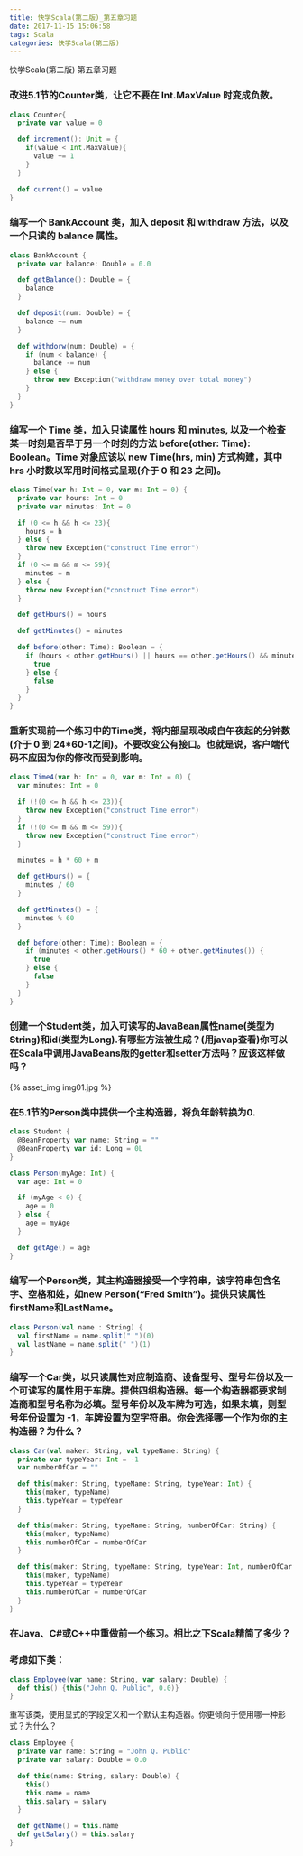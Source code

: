 ```yaml
---
title: 快学Scala(第二版)_第五章习题
date: 2017-11-15 15:06:58
tags: Scala
categories: 快学Scala(第二版)
---
```


快学Scala(第二版) 第五章习题
<!-- more -->

### 改进5.1节的Counter类，让它不要在 Int.MaxValue 时变成负数。
```scala
class Counter{
  private var value = 0

  def increment(): Unit = {
    if(value < Int.MaxValue){
      value += 1
    }
  }

  def current() = value
}
```

### 编写一个 BankAccount 类，加入 deposit 和 withdraw 方法，以及一个只读的 balance 属性。
```scala
class BankAccount {
  private var balance: Double = 0.0

  def getBalance(): Double = {
    balance
  }

  def deposit(num: Double) = {
    balance += num
  }

  def withdorw(num: Double) = {
    if (num < balance) {
      balance -= num
    } else {
      throw new Exception("withdraw money over total money")
    }
  }
}
```

### 编写一个 Time 类，加入只读属性 hours 和 minutes, 以及一个检查某一时刻是否早于另一个时刻的方法 before(other: Time): Boolean。Time 对象应该以 new Time(hrs, min) 方式构建，其中 hrs 小时数以军用时间格式呈现(介于 0 和 23 之间)。
```scala
class Time(var h: Int = 0, var m: Int = 0) {
  private var hours: Int = 0
  private var minutes: Int = 0

  if (0 <= h && h <= 23){
    hours = h
  } else {
    throw new Exception("construct Time error")
  }
  if (0 <= m && m <= 59){
    minutes = m
  } else {
    throw new Exception("construct Time error")
  }

  def getHours() = hours

  def getMinutes() = minutes

  def before(other: Time): Boolean = {
    if (hours < other.getHours() || hours == other.getHours() && minutes < other.getMinutes()) {
      true
    } else {
      false
    }
  }
}
```

### 重新实现前一个练习中的Time类，将内部呈现改成自午夜起的分钟数(介于 0 到 24*60-1之间)。不要改变公有接口。也就是说，客户端代码不应因为你的修改而受到影响。
```scala
class Time4(var h: Int = 0, var m: Int = 0) {
  var minutes: Int = 0

  if (!(0 <= h && h <= 23)){
    throw new Exception("construct Time error")
  }
  if (!(0 <= m && m <= 59)){
    throw new Exception("construct Time error")
  }

  minutes = h * 60 + m

  def getHours() = {
    minutes / 60
  }

  def getMinutes() = {
    minutes % 60
  }

  def before(other: Time): Boolean = {
    if (minutes < other.getHours() * 60 + other.getMinutes()) {
      true
    } else {
      false
    }
  }
}
```

### 创建一个Student类，加入可读写的JavaBean属性name(类型为String)和id(类型为Long).有哪些方法被生成？(用javap查看)你可以在Scala中调用JavaBeans版的getter和setter方法吗？应该这样做吗？
{% asset_img img01.jpg %}

### 在5.1节的Person类中提供一个主构造器，将负年龄转换为0.
```scala
class Student {
  @BeanProperty var name: String = ""
  @BeanProperty var id: Long = 0L
}

class Person(myAge: Int) {
  var age: Int = 0

  if (myAge < 0) {
    age = 0
  } else {
    age = myAge
  }

  def getAge() = age
}
```

### 编写一个Person类，其主构造器接受一个字符串，该字符串包含名字、空格和姓，如new Person(“Fred Smith”)。提供只读属性firstName和LastName。
```scala
class Person(val name : String) {
  val firstName = name.split(" ")(0)
  val lastName = name.split(" ")(1)
}
```

### 编写一个Car类，以只读属性对应制造商、设备型号、型号年份以及一个可读写的属性用于车牌。提供四组构造器。每一个构造器都要求制造商和型号名称为必填。型号年份以及车牌为可选，如果未填，则型号年份设置为 -1，车牌设置为空字符串。你会选择哪一个作为你的主构造器？为什么？
```scala
class Car(val maker: String, val typeName: String) {
  private var typeYear: Int = -1
  var numberOfCar = ""

  def this(maker: String, typeName: String, typeYear: Int) {
    this(maker, typeName)
    this.typeYear = typeYear
  }

  def this(maker: String, typeName: String, numberOfCar: String) {
    this(maker, typeName)
    this.numberOfCar = numberOfCar
  }

  def this(maker: String, typeName: String, typeYear: Int, numberOfCar: String) {
    this(maker, typeName)
    this.typeYear = typeYear
    this.numberOfCar = numberOfCar
  }
}
```

### 在Java、C#或C++中重做前一个练习。相比之下Scala精简了多少？



### 考虑如下类：
```scala
class Employee(var name: String, var salary: Double) {
  def this() {this("John Q. Public", 0.0)}
}
```
重写该类，使用显式的字段定义和一个默认主构造器。你更倾向于使用哪一种形式？为什么？

```scala
class Employee {
  private var name: String = "John Q. Public"
  private var salary: Double = 0.0

  def this(name: String, salary: Double) {
    this()
    this.name = name
    this.salary = salary
  }

  def getName() = this.name
  def getSalary() = this.salary
}
```
